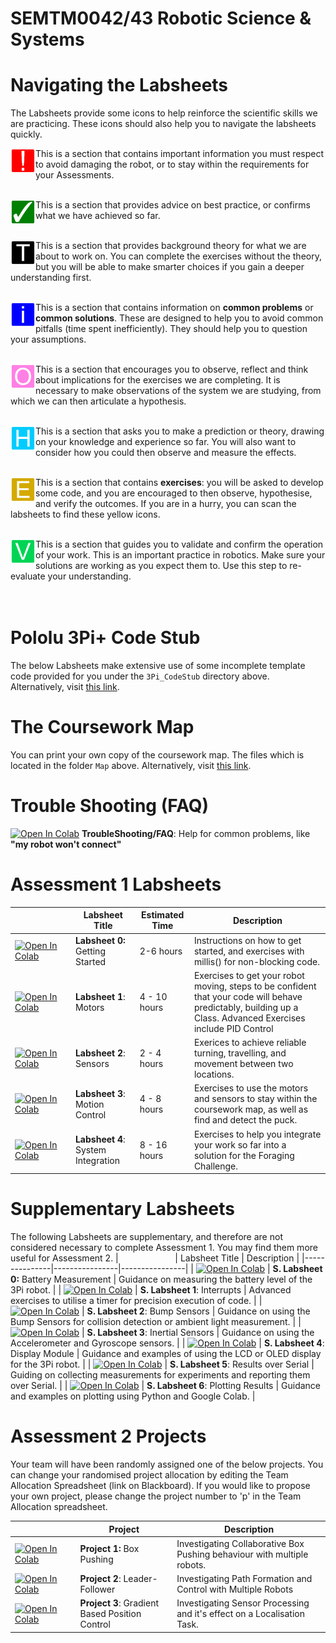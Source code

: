 # SEMTM0042/43 Robotic Science & Systems



# Navigating the Labsheets
The Labsheets provide some icons to help reinforce the scientific skills we are practicing.  These icons should also help you to navigate the labsheets quickly.  

<img width="40px" src="https://raw.githubusercontent.com/paulodowd/SEMTM0042_43/main/Images/stop.png" align="left"> This is a section that contains important information you must respect to avoid damaging the robot, or to stay within the requirements for your Assessments.
<br><br>

<img width="40px" src="https://raw.githubusercontent.com/paulodowd/SEMTM0042_43/main/Images/tick.png" align="left"> This is a section that provides advice on best practice, or confirms what we have achieved so far.
<br><br>

<img width="40px" src="https://raw.githubusercontent.com/paulodowd/SEMTM0042_43/main/Images/theory.png" align="left"> This is a section that provides background theory for what we are about to work on.  You can complete the exercises without the theory, but you will be able to make smarter choices if you gain a deeper understanding first.
<br><br>

<img width="40px" src="https://raw.githubusercontent.com/paulodowd/SEMTM0042_43/main/Images/info.png" align="left"> This is a section that contains information on **common problems** or **common solutions**.  These are designed to help you to avoid common pitfalls (time spent inefficiently).  They should help you to question your assumptions.
<br><br>

<img width="40px" src="https://raw.githubusercontent.com/paulodowd/SEMTM0042_43/main/Images/observation.png" align="left"> This is a section that encourages you to observe, reflect and think about implications for the exercises we are completing.  It is necessary to make observations of the system we are studying, from which we can then articulate a hypothesis.
<br><br>

<img width="40px" src="https://raw.githubusercontent.com/paulodowd/SEMTM0042_43/main/Images/hypothesis.png" align="left"> This is a section that asks you to make a prediction or theory, drawing on your knowledge and experience so far.  You will also want to consider how you could then observe and measure the effects.
<br><br>

<img width="40px" src="https://raw.githubusercontent.com/paulodowd/SEMTM0042_43/main/Images/exercise.png" align="left"> This is a section that contains **exercises**: you will be asked to develop some code, and you are encouraged to then observe, hypothesise, and verify the outcomes.  If you are in a hurry, you can scan the labsheets to find these yellow icons.
<br><br>

<img width="40px" src="https://raw.githubusercontent.com/paulodowd/SEMTM0042_43/main/Images/validate.png" align="left"> This is a section that guides you to validate and confirm the operation of your work.  This is an important practice in robotics.  Make sure your solutions are working as you expect them to.  Use this step to re-evaluate your understanding.    
<br><br>


# Pololu 3Pi+ Code Stub

The below Labsheets make extensive use of some incomplete template code provided for you under the `3Pi_CodeStub` directory above.  Alternatively, visit <a href="https://github.com/paulodowd/SEMTM0042_43/tree/main/3Pi_CodeStub">this link</a>.

# The Coursework Map

You can print your own copy of the coursework map.  The files which is located in the folder `Map` above.  Alternatively, visit <a href="https://github.com/paulodowd/SEMTM0042_43/tree/main/Map">this link</a>.

# Trouble Shooting (FAQ)
[![Open In Colab](https://colab.research.google.com/assets/colab-badge.svg)](https://colab.research.google.com/github/paulodowd/SEMTM0042_43/blob/main/Labsheets/Core/TroubleShooting_FAQ.ipynb) **TroubleShooting/FAQ**:  Help for common problems, like **"my robot won't connect"** 

# Assessment 1 Labsheets
|  &nbsp;&nbsp;&nbsp;&nbsp;&nbsp;&nbsp;&nbsp;&nbsp;&nbsp;&nbsp;&nbsp;&nbsp;&nbsp;&nbsp;&nbsp;&nbsp;&nbsp;&nbsp;&nbsp;&nbsp;&nbsp;    | Labsheet Title | Estimated Time | Description |
|---------------|----------------|----------------|----------------|
| [![Open In Colab](https://colab.research.google.com/assets/colab-badge.svg)](https://colab.research.google.com/github/paulodowd/SEMTM0042_43/blob/main/Labsheets/Core/L0_GettingStarted_SEMTM0042_43.ipynb) | **Labsheet 0:** Getting Started | 2-6 hours | Instructions on how to get started, and exercises with millis() for non-blocking code. |
| [![Open In Colab](https://colab.research.google.com/assets/colab-badge.svg)](https://colab.research.google.com/github/paulodowd/SEMTM0042_43/blob/main/Labsheets/Core/L1_Motors_SEMTM0042_43.ipynb) | **Labsheet 1**: Motors | 4 - 10 hours | Exercises to get your robot moving, steps to be confident that your code will behave predictably, building up a Class.  Advanced Exercises include PID Control |
| [![Open In Colab](https://colab.research.google.com/assets/colab-badge.svg)](https://colab.research.google.com/github/paulodowd/SEMTM0042_43/blob/main/Labsheets/Core/L2_Sensors_SEMTM0042_43.ipynb) | **Labsheet 2**: Sensors | 2 - 4 hours | Exerices to achieve reliable turning, travelling, and movement between two locations.  |
| [![Open In Colab](https://colab.research.google.com/assets/colab-badge.svg)](https://colab.research.google.com/github/paulodowd/SEMTM0042_43/blob/main/Labsheets/Core/L3_MotionControl_SEMTM0042_43.ipynb) | **Labsheet 3**: Motion Control | 4 - 8 hours | Exercises to use the motors and sensors to stay within the coursework map, as well as find and detect the puck.  |
| [![Open In Colab](https://colab.research.google.com/assets/colab-badge.svg)](https://colab.research.google.com/github/paulodowd/SEMTM0042_43/blob/main/Labsheets/Core/L4_SystemIntegration_SEMTM0042_43.ipynb) | **Labsheet 4**: System Integration | 8 - 16 hours | Exercises to help you integrate your work so far into a solution for the Foraging Challenge.  |

# Supplementary Labsheets
The following Labsheets are supplementary, and therefore are not considered necessary to complete Assessment 1.  You may find them more useful for Assessment 2.
|  &nbsp;&nbsp;&nbsp;&nbsp;&nbsp;&nbsp;&nbsp;&nbsp;&nbsp;&nbsp;&nbsp;&nbsp;&nbsp;&nbsp;&nbsp;&nbsp;&nbsp;&nbsp;&nbsp;&nbsp;&nbsp;    | Labsheet Title | Description |
|---------------|----------------|----------------|
| [![Open In Colab](https://colab.research.google.com/assets/colab-badge.svg)](https://colab.research.google.com/github/paulodowd/SEMTM0042_43/blob/main/Labsheets/Supp/SL0_MeasuringBatteryVoltage.ipynb) | **S. Labsheet 0:** Battery Measurement | Guidance on measuring the battery level of the 3Pi robot. |
| [![Open In Colab](https://colab.research.google.com/assets/colab-badge.svg)](https://colab.research.google.com/github/paulodowd/SEMTM0042_43/blob/main/Labsheets/Supp/SL1_InterruptsAndTimers.ipynb) | **S. Labsheet 1**: Interrupts |  Advanced exercises to utilise a timer for precision execution of code.  |
| [![Open In Colab](https://colab.research.google.com/assets/colab-badge.svg)](https://colab.research.google.com/github/paulodowd/SEMTM0042_43/blob/main/Labsheets/Supp/SL2_BumpSensors.ipynb) | **S. Labsheet 2**:  Bump Sensors | Guidance on using the Bump Sensors for collision detection or ambient light measurement.  |
| [![Open In Colab](https://colab.research.google.com/assets/colab-badge.svg)](https://colab.research.google.com/github/paulodowd/SEMTM0042_43/blob/main/Labsheets/Supp/SL3_InertialSensors.ipynb) | **S. Labsheet 3**: Inertial Sensors | Guidance on using the Accelerometer and Gyroscope sensors.  |
| [![Open In Colab](https://colab.research.google.com/assets/colab-badge.svg)](https://colab.research.google.com/github/paulodowd/SEMTM0042_43/blob/main/Labsheets/Supp/SL4_3Pi_Display.ipynb) | **S. Labsheet 4**: Display Module |  Guidance and examples of using the LCD or OLED display for the 3Pi robot.  |
| [![Open In Colab](https://colab.research.google.com/assets/colab-badge.svg)](https://colab.research.google.com/github/paulodowd/SEMTM0042_43/blob/main/Labsheets/Supp/SL5_ResultsOverSerial.ipynb) | **S. Labsheet 5**: Results over Serial |  Guiding on collecting measurements for experiments and reporting them over Serial.  |
| [![Open In Colab](https://colab.research.google.com/assets/colab-badge.svg)](https://colab.research.google.com/github/paulodowd/SEMTM0042_43/blob/main/Labsheets/Supp/SL6_PlottingResults.ipynb) | **S. Labsheet 6**: Plotting Results |  Guidance and examples on plotting using Python and Google Colab.  |

# Assessment 2 Projects

Your team will have been randomly assigned one of the below projects.  You can change your randomised project allocation by editing the Team Allocation Spreadsheet (link on Blackboard).  If you would like to propose your own project, please change the project number to 'p' in the Team Allocation spreadsheet.

|  &nbsp;&nbsp;&nbsp;&nbsp;&nbsp;&nbsp;&nbsp;&nbsp;&nbsp;&nbsp;&nbsp;&nbsp;&nbsp;&nbsp;&nbsp;&nbsp;&nbsp;&nbsp;&nbsp;&nbsp;&nbsp;    | Project | Description |
|---------------|----------------|----------------|
| [![Open In Colab](https://colab.research.google.com/assets/colab-badge.svg)](https://colab.research.google.com/github/paulodowd/SEMTM0042_43/blob/main/Labsheets/Projects/Project_1_Box_Pushing.ipynb) | **Project 1:** Box Pushing | Investigating Collaborative Box Pushing behaviour with multiple robots. |
| [![Open In Colab](https://colab.research.google.com/assets/colab-badge.svg)](https://colab.research.google.com/github/paulodowd/SEMTM0042_43/blob/main/Labsheets/Projects/Project_2_Leader_Follower.ipynb) | **Project 2**: Leader-Follower |  Investigating Path Formation and Control with Multiple Robots |
| [![Open In Colab](https://colab.research.google.com/assets/colab-badge.svg)](https://colab.research.google.com/github/paulodowd/SEMTM0042_43/blob/main/Labsheets/Projects/Project_3_GradientBasedPositionControl.ipynb) | **Project 3**: Gradient Based Position Control | Investigating Sensor Processing and it's effect on a Localisation Task.  |


